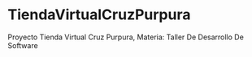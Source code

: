 # TiendaVirtualCruzPurpura
Proyecto Tienda Virtual Cruz Purpura, Materia: Taller De Desarrollo De Software
